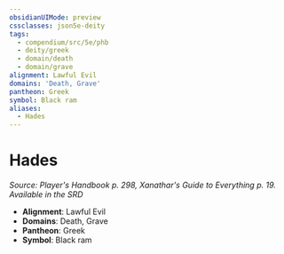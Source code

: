```yaml
---
obsidianUIMode: preview
cssclasses: json5e-deity
tags:
  - compendium/src/5e/phb
  - deity/greek
  - domain/death
  - domain/grave
alignment: Lawful Evil
domains: 'Death, Grave'
pantheon: Greek
symbol: Black ram
aliases:
  - Hades
---
```

# Hades
*Source: Player's Handbook p. 298, Xanathar's Guide to Everything p. 19. Available in the <span title='Systems Reference Document (5.1)'>SRD</span>* 

- **Alignment**: Lawful Evil
- **Domains**: Death, Grave
- **Pantheon**: Greek
- **Symbol**: Black ram
